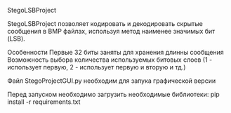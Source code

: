 StegoLSBProject

StegoLSBProject позволяет кодировать и декодировать скрытые сообщения в BMP файлах, используя метод наименее значимых бит (LSB).

Особенности
Первые 32 биты заняты для хранения длинны сообщения
Возможность выбора количества используемых битовых слоев (1 - использует первую, 2 - использует первую и вторую и тд.)

Файл StegoProjectGUI.py необходим для запука графической версии

Перед запуском необходимо загрузить необходимые библиотеки:
pip install -r requirements.txt
